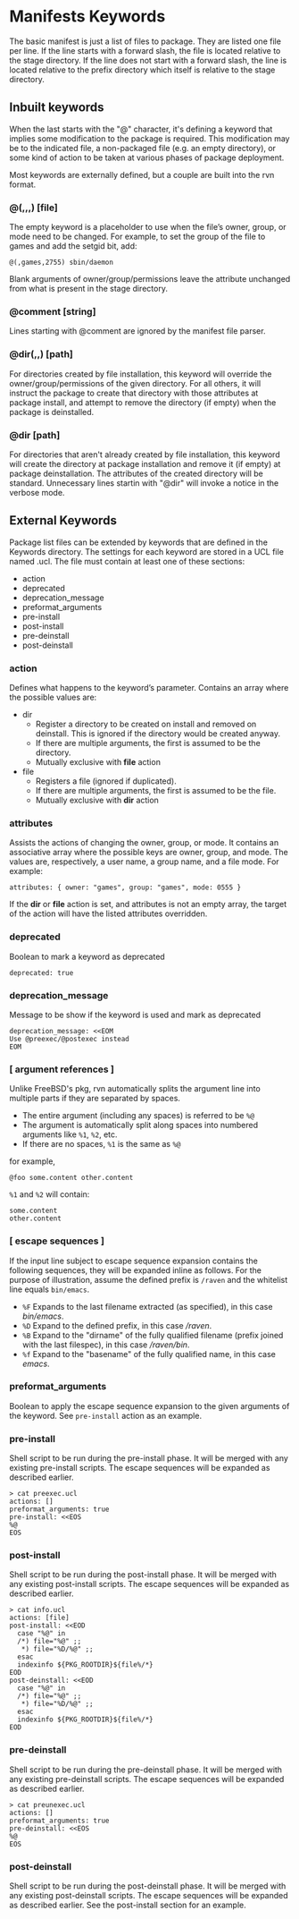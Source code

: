 # Manifests Keywords

The basic manifest is just a list of files to package.
They are listed one file per line.
If the line starts with a forward slash, the file is located relative to the stage directory.
If the line does not start with a forward slash, the line is located relative to the prefix
directory which itself is relative to the stage directory.

## Inbuilt keywords

When the last starts with the "@" character, it's defining a keyword that implies some
modification to the package is required.  This modification may be to the indicated file,
a non-packaged file (e.g. an empty directory), or some kind of action to be taken at
various phases of package deployment.

Most keywords are externally defined, but a couple are built into the rvn format.

### @(,,,) [file]

The empty keyword is a placeholder to use when the file’s owner, group, or mode need to be changed. 
For example, to set the group of the file to games and add the setgid bit, add:

```
@(,games,2755) sbin/daemon
```

Blank arguments of owner/group/permissions leave the attribute unchanged from what is present
in the stage directory.

### @comment [string]

Lines starting with @comment are ignored by the manifest file parser.

### @dir(,,) [path]

For directories created by file installation, this keyword will override the owner/group/permissions
of the given directory.   For all others, it will instruct the package to create that directory
with those attributes at package install, and attempt to remove the directory (if empty) when the
package is deinstalled.

### @dir [path]

For directories that aren't already created by file installation, this keyword will create the
directory at package installation and remove it (if empty) at package deinstallation.  The
attributes of the created directory will be standard.  Unnecessary lines startin with "@dir" will
invoke a notice in the verbose mode.

## External Keywords

Package list files can be extended by keywords that are defined in the Keywords directory.
The settings for each keyword are stored in a UCL file named <keyword>.ucl. The file must
contain at least one of these sections:

- action
- deprecated
- deprecation_message
- preformat_arguments
- pre-install
- post-install
- pre-deinstall
- post-deinstall

### action

Defines what happens to the keyword’s parameter. Contains an array where the possible values are:

- dir
    - Register a directory to be created on install and removed on deinstall.
      This is ignored if the directory would be created anyway.
    - If there are multiple arguments, the first is assumed to be the directory.
    - Mutually exclusive with **file** action
- file
    - Registers a file (ignored if duplicated).
    - If there are multiple arguments, the first is assumed to be the file.
    - Mutually exclusive with **dir** action

### attributes

Assists the actions of changing the owner, group, or mode. It contains an associative array where the
possible keys are owner, group, and mode. The values are, respectively, a user name, a group
name, and a file mode. For example:

```
attributes: { owner: "games", group: "games", mode: 0555 }
```

If the **dir** or **file** action is set, and attributes is not an empty array, the target of
the action will have the listed attributes overridden.

### deprecated

Boolean to mark a keyword as deprecated
```
deprecated: true
```

### deprecation_message

Message to be show if the keyword is used and mark as deprecated
```
deprecation_message: <<EOM
Use @preexec/@postexec instead
EOM
```

### [ argument references ]

Unlike FreeBSD's pkg, rvn automatically splits the argument line into multiple parts if they
are separated by spaces.

- The entire argument (including any spaces) is referred to be `%@`
- The argument is automatically split along spaces into numbered arguments like `%1`, `%2`, etc.
- If there are no spaces, `%1` is the same as `%@`

for example,
```
@foo some.content other.content
```
`%1` and `%2` will contain:
```
some.content
other.content
```

### [ escape sequences ]

If the input line subject to escape sequence expansion contains the following sequences,
they will be expanded inline as follows.  For the purpose of illustration, assume the
defined prefix is `/raven` and the whitelist line equals `bin/emacs`.

- `%F` Expands to the last filename extracted (as specified), in this case *bin/emacs*.
- `%D` Expand to the defined prefix, in this case */raven*.
- `%B` Expand to the "dirname" of the fully qualified filename (prefix joined with the last filespec), in this case */raven/bin*.
- `%f` Expand to the "basename" of the fully qualified name, in this case *emacs*.

### preformat_arguments

Boolean to apply the escape sequence expansion to the given arguments of the keyword.  See `pre-install` action as an example.

### pre-install

Shell script to be run during the pre-install phase.  It will be
merged with any existing pre-install scripts.  The escape sequences will be
expanded as described earlier.

```
> cat preexec.ucl
actions: []
preformat_arguments: true
pre-install: <<EOS
%@
EOS
```

### post-install

Shell script to be run during the post-install phase.  It will be
merged with any existing post-install scripts.  The escape sequences will be
expanded as described earlier.

```
> cat info.ucl
actions: [file]
post-install: <<EOD
  case "%@" in
  /*) file="%@" ;;
   *) file="%D/%@" ;;
  esac
  indexinfo ${PKG_ROOTDIR}${file%/*}
EOD
post-deinstall: <<EOD
  case "%@" in
  /*) file="%@" ;;
   *) file="%D/%@" ;;
  esac
  indexinfo ${PKG_ROOTDIR}${file%/*}
EOD
```

### pre-deinstall

Shell script to be run during the pre-deinstall phase.  It will be
merged with any existing pre-deinstall scripts.  The escape sequences will be
expanded as described earlier.

```
> cat preunexec.ucl
actions: []
preformat_arguments: true
pre-deinstall: <<EOS
%@
EOS
```

### post-deinstall

Shell script to be run during the post-deinstall phase.  It will be
merged with any existing post-deinstall scripts.  The escape sequences will be
expanded as described earlier.  See the post-install section for an example.
